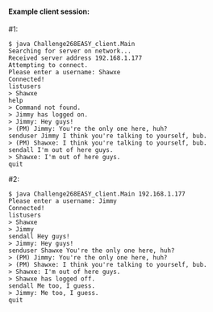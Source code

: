 
#### Example client session:

\#1:

    $ java Challenge268EASY_client.Main
    Searching for server on network...
    Received server address 192.168.1.177
    Attempting to connect.
    Please enter a username: Shawxe
    Connected!
    listusers
    > Shawxe
    help
    > Command not found.
    > Jimmy has logged on.
    > Jimmy: Hey guys!
    > (PM) Jimmy: You're the only one here, huh?
    senduser Jimmy I think you're talking to yourself, bub.
    > (PM) Shawxe: I think you're talking to yourself, bub.
    sendall I'm out of here guys.
    > Shawxe: I'm out of here guys.
    quit
    
\#2:

    $ java Challenge268EASY_client.Main 192.168.1.177
    Please enter a username: Jimmy
    Connected!
    listusers
    > Shawxe
    > Jimmy
    sendall Hey guys!
    > Jimmy: Hey guys!
    senduser Shawxe You're the only one here, huh?
    > (PM) Jimmy: You're the only one here, huh?
    > (PM) Shawxe: I think you're talking to yourself, bub.
    > Shawxe: I'm out of here guys.
    > Shawxe has logged off.
    sendall Me too, I guess.
    > Jimmy: Me too, I guess.
    quit
